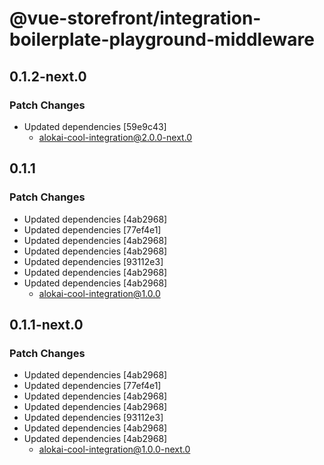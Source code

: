 # @vue-storefront/integration-boilerplate-playground-middleware

## 0.1.2-next.0

### Patch Changes

- Updated dependencies [59e9c43]
  - alokai-cool-integration@2.0.0-next.0

## 0.1.1

### Patch Changes

- Updated dependencies [4ab2968]
- Updated dependencies [77ef4e1]
- Updated dependencies [4ab2968]
- Updated dependencies [4ab2968]
- Updated dependencies [93112e3]
- Updated dependencies [4ab2968]
- Updated dependencies [4ab2968]
  - alokai-cool-integration@1.0.0

## 0.1.1-next.0

### Patch Changes

- Updated dependencies [4ab2968]
- Updated dependencies [77ef4e1]
- Updated dependencies [4ab2968]
- Updated dependencies [4ab2968]
- Updated dependencies [93112e3]
- Updated dependencies [4ab2968]
- Updated dependencies [4ab2968]
  - alokai-cool-integration@1.0.0-next.0
